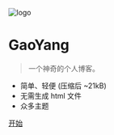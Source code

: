 <!-- 封面配置 -->

<!-- 图标 -->
![logo](_media/icon.svg)

# GaoYang

> 一个神奇的个人博客。

- 简单、轻便 (压缩后 ~21kB)
- 无需生成 html 文件
- 众多主题

[开始](#GaoYang)